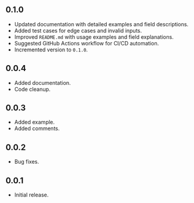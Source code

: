 ## 0.1.0

- Updated documentation with detailed examples and field descriptions.
- Added test cases for edge cases and invalid inputs.
- Improved `README.md` with usage examples and field explanations.
- Suggested GitHub Actions workflow for CI/CD automation.
- Incremented version to `0.1.0`.

## 0.0.4

- Added documentation.
- Code cleanup.

## 0.0.3

- Added example.
- Added comments.

## 0.0.2

- Bug fixes.

## 0.0.1

- Initial release.
